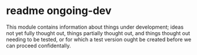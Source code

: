# readme ongoing-dev

This module contains information about things under development; ideas not yet fully
thought out, things partially thought out, and things thought out needing to be tested, or for
which a test version ought be created before we can proceed confidentally.
